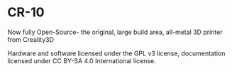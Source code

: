 # CR-10
Now fully Open-Source- the original, large build area, all-metal 3D printer from Creality3D

Hardware and software licensed under the GPL v3 license, documentation licensed under CC BY-SA 4.0 International license.

